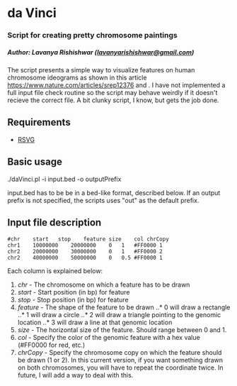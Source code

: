 # da Vinci

### Script for creating pretty chromosome paintings

##### Author: Lavanya Rishishwar (lavanyarishishwar@gmail.com)

The script presents a simple way to visualize features on human chromosome ideograms as shown in this article https://www.nature.com/articles/srep12376 and .  I have not implemented a full input file check routine so the script may behave weirdly if it doesn't recieve the correct file.  A bit clunky script, I know, but gets the job done.

## Requirements
* [RSVG](https://developer.gnome.org/rsvg/stable/)

## Basic usage

./daVinci.pl -i input.bed -o outputPrefix

input.bed has to be be in a bed-like format, described below.  If an output prefix is not specified, the scripts uses "out" as the default prefix.

## Input file description 
```
#chr	start	stop	feature	size	col	chrCopy
chr1	10000000	20000000	0	1	#FF0000	1
chr2	20000000	30000000	0	1	#FF0000	2
chr2	40000000	50000000	0	0.5	#FF0000	1
```

Each column is explained below:
1. *chr* - The chromosome on which a feature has to be drawn
2. *start* - Start position (in bp) for feature
3. *stop* - Stop position (in bp) for feature
4. *feature* - The shape of the feature to be drawn
..* 0 will draw a rectangle
..* 1 will draw a circle
..* 2 will draw a triangle pointing to the genomic location
..* 3 will draw a line at that genomic location
5. *size* - The horizontal size of the feature. Should range between 0 and 1.
6. *col* - Specify the color of the genomic feature with a hex value (#FF0000 for red, etc.)
7. *chrCopy* - Specify the chromosome copy on which the feature should be drawn (1 or 2).  In this current version, if you want something drawn on both chromosomes, you will have to repeat the coordinate twice.  In future, I will add a way to deal with this.
